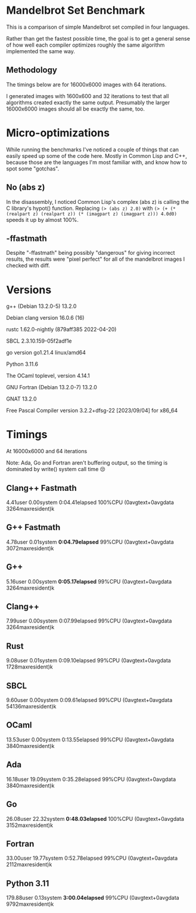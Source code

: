 # Mandelbrot Set Benchmark

This is a comparison of simple Mandelbrot set compiled in four languages.

Rather than get the fastest possible time, the goal is to get a general sense
of how well each compiler optimizes roughly the same algorithm implemented
the same way.

## Methodology
The timings below are for 16000x6000 images with 64 iterations.

I generated images with 1600x600 and 32 iterations to test that all algorithms
created exactly the same output.   Presumably the larger 16000x6000 images
should all be exactly the same, too.

# Micro-optimizations
While running the benchmarks I've noticed a couple of things that can easily
speed up some of the code here.  Mostly in Common Lisp and C++, because those
are the languages I'm most familiar with, and know how to spot some "gotchas".

## No (abs z)
In the disassembly, I noticed Common Lisp's complex (abs z) is calling the
 C library's hypot() function. Replacing `(> (abs z) 2.0)` with
`(> (+ (* (realpart z) (realpart z)) (* (imagpart z) (imagpart z))) 4.0d0)`
speeds it up by almost 100%.

## -ffastmath
Despite "-ffastmath" being possibly "dangerous" for giving incorrect results,
the results were "pixel perfect" for all of the mandelbrot images I
checked with diff.

# Versions

g++ (Debian 13.2.0-5) 13.2.0

Debian clang version 16.0.6 (16)

rustc 1.62.0-nightly (879aff385 2022-04-20)

SBCL 2.3.10.159-05f2adf1e

go version go1.21.4 linux/amd64

Python 3.11.6

The OCaml toplevel, version 4.14.1

GNU Fortran (Debian 13.2.0-7) 13.2.0

GNAT 13.2.0

Free Pascal Compiler version 3.2.2+dfsg-22 [2023/09/04] for x86_64

# Timings
At 16000x6000 and 64 iterations

Note: Ada, Go and Fortran aren't buffering output, so the timing is dominated by
write() system call time 😒

## Clang++ Fastmath
4.41user 0.00system 0:04.41elapsed 100%CPU (0avgtext+0avgdata 3264maxresident)k

## G++ Fastmath
4.78user 0.01system **0:04.79elapsed** 99%CPU (0avgtext+0avgdata 3072maxresident)k

## G++
5.16user 0.00system **0:05.17elapsed** 99%CPU (0avgtext+0avgdata 3264maxresident)k

## Clang++
7.99user 0.00system 0:07.99elapsed 99%CPU (0avgtext+0avgdata 3264maxresident)k

## Rust
9.08user 0.01system 0:09.10elapsed 99%CPU (0avgtext+0avgdata 1728maxresident)k

## SBCL
9.60user 0.00system 0:09.61elapsed 99%CPU (0avgtext+0avgdata 54136maxresident)k

## OCaml
13.53user 0.00system 0:13.55elapsed 99%CPU (0avgtext+0avgdata 3840maxresident)k

## Ada
16.18user 19.09system 0:35.28elapsed 99%CPU (0avgtext+0avgdata 3840maxresident)k

## Go
26.08user 22.32system **0:48.03elapsed** 100%CPU (0avgtext+0avgdata 3152maxresident)k

## Fortran
33.00user 19.77system 0:52.78elapsed 99%CPU (0avgtext+0avgdata 2112maxresident)k

## Python 3.11
179.88user 0.13system **3:00.04elapsed** 99%CPU (0avgtext+0avgdata 9792maxresident)k
